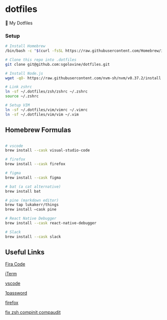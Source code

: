 # dotfiles

🔌 My Dotfiles

### Setup

```bash
# Install Homebrew
/bin/bash -c "$(curl -fsSL https://raw.githubusercontent.com/Homebrew/install/HEAD/install.sh)"

# Clone this repo into .dotfiles
git clone git@github.com:sgolovine/dotfiles.git

# Install Node.js
wget -qO- https://raw.githubusercontent.com/nvm-sh/nvm/v0.37.2/install.sh | bash

# Link zshrc
ln -sf ~/.dotfiles/zsh/zshrc ~/.zshrc
source ~/.zshrc

# Setup VIM
ln -sf ~/.dotfiles/vim/vimrc ~/.vimrc
ln -sf ~/.dotfiles/vim/vim ~/.vim

```

## Homebrew Formulas

```bash

# vscode
brew install --cask visual-studio-code

# firefox
brew install --cask firefox

# figma
brew install --cask figma

# bat (a cat alternative)
brew install bat

# pine (markdown editor)
brew tap lukakerr/things
brew install —cask pine

# React Native Debugger
brew install --cask react-native-debugger

# Slack
brew install --cask slack

```


## Useful Links

[Fira Code](https://github.com/tonsky/FiraCode)

[iTerm](https://iterm2.com/)

[vscode](https://code.visualstudio.com/)

[1password](https://1password.com/)

[firefox](https://www.mozilla.org/en-US/firefox/new/)

[fix zsh compinit compaudit](https://stackoverflow.com/questions/13762280/zsh-compinit-insecure-directories/63447799)
